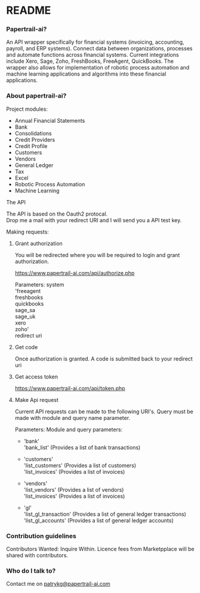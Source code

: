# README #

### Papertrail-ai? ###

An API wrapper specifically for financial systems (invoicing, accounting, payroll, and ERP systems). Connect data between organizations, processes and automate functions across financial systems. Current integrations include Xero, Sage, Zoho, FreshBooks, FreeAgent, QuickBooks. The wrapper also allows for implementation of robotic process automation and machine learning applications and algorithms into these financial applications.

### About papertrail-ai? ###

Project modules: 

- Annual Financial Statements
- Bank
- Consolidations
- Credit Providers
- Credit Profile
- Customers
- Vendors 
- General Ledger
- Tax
- Excel
- Robotic Process Automation
- Machine Learning

The API 

The API is based on the Oauth2 protocal.    
Drop me a mail with your redirect URI and I will send you a API test key.  
    
Making requests:

1) Grant authorization

    You will be redirected where you will be required to login and grant authorization. 

    https://www.papertrail-ai.com/api/authorize.php

    Parameters:
    system   
            'freeagent  
            freshbooks  
            quickbooks  
            sage_sa  
            sage_uk  
            xero  
            zoho'  
    redirect uri 

2) Get code

	Once authorization is granted. A code is submitted back to your redirect uri

3) Get access token 

	https://www.papertrail-ai.com/api/token.php

4) Make Api request

	Current API requests can be made to the following URI's. Query must be made with module and query name parameter. 

	Parameters:
	Module and query parameters:
	- 'bank'  
		'bank_list' (Provides a list of bank transactions)  

	- 'customers'  
		'list_customers' (Provides a list of customers)  
		'list_invoices' (Provides a list of invoices) 	

	- 'vendors'   
		'list_vendors' (Provides a list of vendors)  
		'list_invoices' (Provides a list of invoices)  	

	- 'gl'  
		'list_gl_transaction' (Provides a list of general ledger transactions)   
		'list_gl_accounts' (Provides a list of general ledger accounts)

### Contribution guidelines ###

Contributors Wanted: Inquire Within. Licence fees from Marketpplace will be shared with contributors.

### Who do I talk to? ###

Contact me on patrykg@papertrail-ai.com